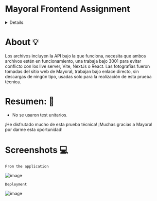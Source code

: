 # Mayoral Frontend Assignment
<details>
|  Desktop | Mobile |
|:--------:|:------:|
| ![Desktop](./.github/desktop.png) | ![Mobile](./.github/mobile.png)  |
# Instrucciones del repositorio principal:  

Maquetar las imágenes adjuntas y tener en cuenta los diferentes cortes en móvil y escritorio. La prueba deberá estar subida en un repositorio de GitHub.

Tecnologías/Librerías requeridas:

-	React
-	Typescript
-	Next.js

Funcionalidad a implementar:

- Separa en componentes de una forma óptima y organizada
- La vista debe asemejarse lo más parecido posible a las fotos adjuntas
- Implementar búsqueda de productos por nombre
- Consumir un JSON con los datos de productos (JSON local o externo)
- Cambiar la vista con los iconos indicados en la foto: 
  - Escritorio de 4 a 3 elementos
  - Móvil de 3 a 2 elementos
- Implementar lógica y diseño de un componente “ordenar” (precio ascendente y descendente)
- Crea los test unitarios que creas conveniente
</details>

# About 💡  

Los archivos incluyen la API bajo la que funciona, necesita que ambos archivos estén en funcionamiento, una trabaja bajo 3001 para evitar conflicto con los live server, Vite, NextJs o React. Las fotografías fueron tomadas del sitio web de Mayoral, trabajan bajo enlace directo, sin descargas de ningún tipo, usadas solo para la realización de esta prueba técnica.

# Resumen: 🚀 
- No se usaron test unitarios.

¡He disfrutado mucho de esta prueba técnica! 
¡Muchas gracias a Mayoral por darme esta oportunidad!

# Screenshots 💻 

``` From the application ``` 

![image](https://user-images.githubusercontent.com/84904766/174478147-2d8a5fd9-abe3-44f5-8bb0-fb637553cd48.png)

``` Deployment ```

![image](https://user-images.githubusercontent.com/84904766/174478123-d4e92dd8-d9c5-4809-a9f3-2c198c7227d4.png)

